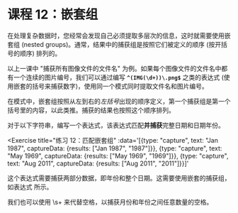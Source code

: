 # 课程 12：嵌套组

在处理复杂数据时，您经常会发现自己必须提取多层次的信息，这时就需要使用嵌套组 (nested groups)。通常，结果中的捕获组是按照它们被定义的顺序 (按开括号的顺序) 排列的。

以上一课中 "捕获所有图像文件的文件名" 为例。如果每个图像文件的文件名中都有一个连续的图片编号，我们可以通过编写 **`^(IMG(\d+))\.png$`** 之类的表达式 (使用嵌套的括号来捕获数字)，使用同一个模式同时提取文件名和图片编号。

在模式中，嵌套组按照从左到右的*左括号*出现的顺序定义，第一个捕获组是第一个括号里的内容，以此类推。捕获的结果也按照这个顺序排列。

对于以下字符串，编写一个表达式，该表达式匹配**并捕获**完整日期和日期年份。

<Exercise
  title="练习 12：匹配嵌套组"
  :data='[{type: "capture", text: "Jan 1987", captureData: {results: ["Jan 1987", "1987"]}}, {type: "capture", text: "May 1969", captureData: {results: ["May 1969", "1969"]}}, {type: "capture", text: "Aug 2011", captureData: {results: ["Aug 2011", "2011"]}}]'
>
这个表达式需要捕获两部分数据，即年份和整个日期。这需要使用嵌套的捕获组，如表达式 <SolutionLink text="(\w+ (\d+))" /> 所示。

我们也可以使用 \s+ 来代替空格，以捕获月份和年份之间任意数量的空格。

</Exercise>